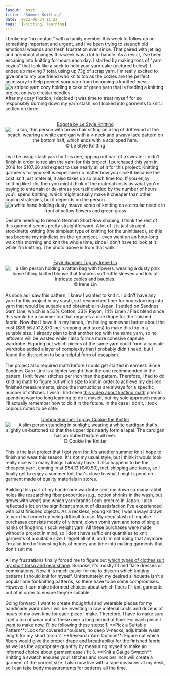 ```yaml
---
layout:  post
title:  "Summer Knitting"
date:  2023-06-24 11:22
tags:  [knitting, learning]  
---
```

I broke my "no contact" with a family member this week to follow up on something important and urgent, and I've been trying to staunch old emotional wounds and fresh frustration ever since. That paired with jet lag and hormonal changes this week was a lot to handle. As a result, I've been escaping into knitting for hours each day.<!--excerpt--> I started by making tons of "yarn cozies" that look like a sock to hold your yarn cake (pictured below). I ended up making 7 total, using up 73g of scrap yarn. I'm really excited to give one to my one friend who knits too as the cozies are the perfect accessory to help prevent your yarn from becoming a knotted mess. 
<img src="/graphics/blog/mini-yarn-cozy.png" title="a striped yarn cozy holding a cake of green yarn that is feeding a knitting project on two circular needles">
<br>
After my cozy fixation, I decided it was time to treat myself for so responsibly burning down my yarn stash, so I looked into garments to knit. I settled on three:
<br>
<br>
<center>
    <a href="https://www.ravelry.com/patterns/library/bogota-2" target="_blank">
    Bogotá by Le Style Knitting</a>
    <img class="noext" src="/graphics/blog/le-style-knitting-bogota.png" title="a tan, thin person with brown hair sitting on a log of driftwood at the beach, wearing a white cardigan with a v-neck and a wavy lace pattern on the bottom half, which ends with a scalloped hem.">
    <br>
    © Le Style Knitting
</center>
<br>
I will be using stash yarn for this one, ripping out part of a sweater I didn't finish in order to reclaim the yarn for this project. I purchased this yarn in 2019 for $107.66 and expect to use nearly all of it for this project. Knitting garments for yourself is expensive no matter how you slice it because the cost isn't just material, it also takes up so much time too. If you enjoy knitting like I do, then you might think of the material costs as what you're paying to entertain or de-stress yourself divided by the number of hours you'll spend knitting, which might actually make it cheaper than other coping strategies, but it depends on the person. 

<center>
    <img src="/graphics/blog/bogota-flowers.png" title="a white hand holding dusty mauve scrap of knitting on a circular needle in front of yellow flowers and green grass">
</center>

Despite needing to relearn German Short Row shaping, I think the rest of this garment seems pretty straightforward. A lot of it is just straight stockinette knitting (the simplest type of knitting for the uninitiated), so this has become my mindless on-the-go project. I even went on an hour-long walk this morning and knit the whole time, since I don't have to look at it while I'm knitting. The photo above is from that walk. 
<br>
<br>
<center>
    <a href="https://www.ravelry.com/patterns/library/faye-summer-top" target="_blank">
    Faye Summer Top by Irene Lin
    </a>
    <img src="/graphics/blog/faye-summer-top-irene-lin.png" title="a slim person holding a rattan bag with flowers, wearing a dusty pink loose fitting knitted blouse that features soft ruffle sleeves and lots of intricate cables and baubles.">
    <br>
    © Irene Lin
</center>
<br>
As soon as I saw this pattern, I knew I wanted to knit it. I didn't have any yarn for this project in my stash, so I researched fiber for hours looking into yarn that would be suitable and obtainable in Japan. I settled on Sandnes Garn Line, which is a 53% Cotton, 33% Rayon, 14% Linen / Flax blend since this would be a summer top that requires a nice drape for the finished fabric. Now that I have it in my hands, I'm feeling somewhat better about the cost ($89.56 / ¥12,870 incl. shipping and taxes) to make this top in a suitable size. I already plan to knit another top with the same yarn, so no leftovers will be wasted while I also form a more cohesive capsule wardrobe. Figuring out which pieces of the same yarn could form a capsule wardrobe added a layer of complexity that I probably didn't need, but I found the distraction to be a helpful form of escapism.
<br>
<br>
The project also required math before I could get started in earnest. Since Sandnes Garn Line is a lighter weight than the one recommended in the pattern, I knit fewer stitches per inch than the pattern. Therefore, I had to do knitting math to figure out which size to knit in order to achieve my desired finished measurements, since the instructions are always for a specific number of stitches. I wish I had seen <a href="https://youtu.be/Tlk3kyNif3Q" target="_blank">this video about knitting math</a> prior to spending way too long learning to do it myself, but my solo approach means I'll actually remember how to do it in the future. In the case I don't, I took copious notes to be safe.
<br>
<br>
<center>
    <a href="https://www.ravelry.com/patterns/library/umbria-summer-top" target="_blank">
    Umbria Summer Top by Cookie the Knitter
    </a>
    <img src="/graphics/blog/umbria-summer-top.png" title="A slim person standing in sunlight, wearing a white cardigan that's slightly un-buttoned so that the upper tips nearly form a lapel. The cardigan has an ribbed texture all over.">
    <br>
    © Cookie the Knitter
</center>
<br>
This is the last project that I got yarn for. It's another summer knit I hope to finish and wear this season. It's not my usual style, but I think it would look really nice with many things I already have. It also happens to be the cheapest yarn, coming in at $54.13 (€49.50), incl. shipping and taxes, so I finally get to enjoy a summer knit that's close to what I might spend on garment made of quality materials in stores. 
<br>
<br>
Building this part of my handmade wardrobe sent me down so many rabbit holes like researching fiber properties (e.g., cotton shrinks in the wash, but grows with wear) and which yarn brands I can procure in Japan. I also reflected a lot on the significant amount of dissatisfaction I've experienced with past finished objects. As a reckless, young knitter, I was always drawn to yarn that ended up being difficult to use. My deep stash of impulse purchases consists mostly of vibrant, clown vomit yarn and tons of single hanks of fingering / sock weight yarn. All these purchases were made without a project in mind, so I don't have sufficient quantities to knit garments of a suitable size. I regret all of it, and I'm not doing that anymore. I'm also tired of investing lots of money and time into making garments that don't suit me. 
<br>
<br>
All my frustrations finally forced me to figure out <a target="_blank" href="https://youtu.be/L5wAFOTMaUM">which types of clothes suit my short torso and pear shape</a>. Surprise, it's mostly fit and flare dresses or combinations. Now, it is much easier for me to discern which knitting patterns I should knit for myself. Unfortunately, my desired silhouette isn't a popular one for knitting patterns, so there have to be some compromises. However, I can make informed choices about which fibers I'll knit garments out of in order to ensure they're suitable. 
<br>
<br>
Going forward, I want to create thoughtful and wearable pieces for my handmade wardrobe. I will be investing in raw material costs and dozens of hours of my own time for each piece I make. Therefore, I have to make sure I get a ton of wear out of these over a long period of time. For each piece I want to make now, I'll be following these steps:
1. **Pick a Suitable Pattern**: Look for covered shoulders, no deep V-necks, adjustable waist length for my short torso
2. **Research Yarn Options**: Figure out which fibers would give the proper drape and breathability for the finished fabric as well as the appropriate quantity by measuring myself to make an informed choice about garment ease / fit
3. **Knit a Gauge Swatch**: Knitting a swatch ensures your stitches and rows per inch will create a garment of the correct size. I also now live with a tape measurer at my desk, so I can take body measurements for patterns all the time.